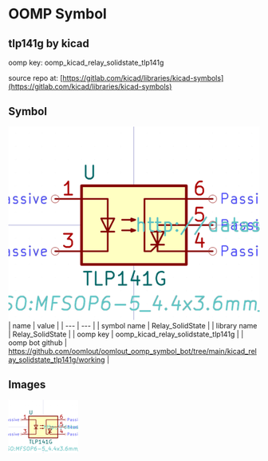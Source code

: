 # OOMP Symbol  
## tlp141g  by kicad  
  
oomp key: oomp_kicad_relay_solidstate_tlp141g  
  
source repo at: [https://gitlab.com/kicad/libraries/kicad-symbols](https://gitlab.com/kicad/libraries/kicad-symbols)  
## Symbol  
  
[![working.png](working_600.png)](working.png)  
| name | value | 
| --- | --- | 
| symbol name | Relay_SolidState | 
| library name | Relay_SolidState | 
| oomp key | oomp_kicad_relay_solidstate_tlp141g | 
| oomp bot github | https://github.com/oomlout/oomlout_oomp_symbol_bot/tree/main/kicad_relay_solidstate_tlp141g/working | 
## Images  
  
[![working.png](working_140.png)](working.png)  
